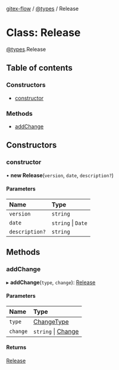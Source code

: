 [gitex-flow](../README.md) / [@types](../modules/_types.md) / Release

# Class: Release

[@types](../modules/_types.md).Release

## Table of contents

### Constructors

- [constructor](_types.release.md#constructor)

### Methods

- [addChange](_types.release.md#addchange)

## Constructors

### constructor

• **new Release**(`version`, `date`, `description?`)

#### Parameters

| Name | Type |
| :------ | :------ |
| `version` | `string` |
| `date` | `string` \| `Date` |
| `description?` | `string` |

## Methods

### addChange

▸ **addChange**(`type`, `change`): [Release](_types.release.md)

#### Parameters

| Name | Type |
| :------ | :------ |
| `type` | [ChangeType](../modules/_types.md#changetype) |
| `change` | `string` \| [Change](_types.change.md) |

#### Returns

[Release](_types.release.md)
